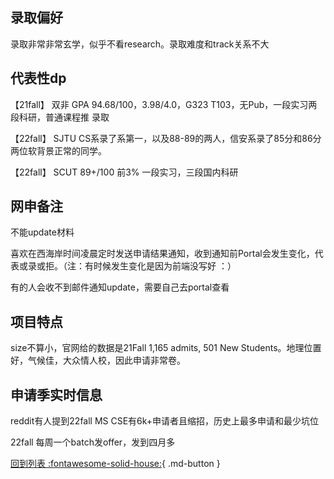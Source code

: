 ## 录取偏好
录取非常非常玄学，似乎不看research。录取难度和track关系不大

## 代表性dp
【21fall】 双非 GPA 94.68/100，3.98/4.0，G323 T103，无Pub，一段实习两段科研，普通课程推 录取

【22fall】 SJTU CS系录了系第一，以及88-89的两人，信安系录了85分和86分两位软背景正常的同学。

【22fall】 SCUT 89+/100 前3% 一段实习，三段国内科研

## 网申备注
不能update材料

喜欢在西海岸时间凌晨定时发送申请结果通知，收到通知前Portal会发生变化，代表或录或拒。（注：有时候发生变化是因为前端没写好 ：）

有的人会收不到邮件通知update，需要自己去portal查看

## 项目特点
size不算小，官网给的数据是21Fall 1,165 admits, 501 New Students。地理位置好，气候佳，大众情人校，因此申请非常卷。

## 申请季实时信息
reddit有人提到22fall MS CSE有6k+申请者且缩招，历史上最多申请和最少坑位

22fall 每周一个batch发offer，发到四月多

[回到列表 :fontawesome-solid-house:](选校梯度.md){ .md-button }
